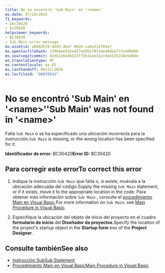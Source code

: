 ```yaml
---
title: No se encontró 'Sub Main' en '<name>'
ms.date: 07/20/2015
f1_keywords:
- vbc30420
- bc30420
helpviewer_keywords:
- BC30420
- Sub Main error message
ms.assetid: a006d57d-4dd3-46a7-9026-ca9a31470da7
ms.openlocfilehash: 17804ae5d2ed57ed2b270110e49dbaf73ce08d8b
ms.sourcegitcommit: d2db216e46323f73b32ae312c9e4135258e5d68e
ms.translationtype: MT
ms.contentlocale: es-ES
ms.lasthandoff: 09/22/2020
ms.locfileid: "90870542"
---
```

# <a name="sub-main-was-not-found-in-name"></a><span data-ttu-id="dcfb6-102">No se encontró 'Sub Main' en '\<name>'</span><span class="sxs-lookup"><span data-stu-id="dcfb6-102">'Sub Main' was not found in '\<name>'</span></span>

<span data-ttu-id="dcfb6-103">Falta `Sub Main` o se ha especificado una ubicación incorrecta para la instrucción.</span><span class="sxs-lookup"><span data-stu-id="dcfb6-103">`Sub Main` is missing, or the wrong location has been specified for it.</span></span>  
  
 <span data-ttu-id="dcfb6-104">**Identificador de error:** BC30420</span><span class="sxs-lookup"><span data-stu-id="dcfb6-104">**Error ID:** BC30420</span></span>  
  
## <a name="to-correct-this-error"></a><span data-ttu-id="dcfb6-105">Para corregir este error</span><span class="sxs-lookup"><span data-stu-id="dcfb6-105">To correct this error</span></span>  
  
1. <span data-ttu-id="dcfb6-106">Indique la instrucción `Sub Main` que falta o, si existe, muévala a la ubicación adecuada del código.</span><span class="sxs-lookup"><span data-stu-id="dcfb6-106">Supply the missing `Sub Main` statement, or if it exists, move it to the appropriate location in the code.</span></span> <span data-ttu-id="dcfb6-107">Para obtener más información sobre `Sub Main` , consulte el [procedimiento Main en Visual Basic](../../programming-guide/program-structure/main-procedure.md).</span><span class="sxs-lookup"><span data-stu-id="dcfb6-107">For more information on `Sub Main`, see [Main Procedure in Visual Basic](../../programming-guide/program-structure/main-procedure.md).</span></span>  
  
2. <span data-ttu-id="dcfb6-108">Especifique la ubicación del objeto de inicio del proyecto en el cuadro **formulario de inicio** del **Diseñador de proyectos**.</span><span class="sxs-lookup"><span data-stu-id="dcfb6-108">Specify the location of the project's startup object in the **Startup form** box of the **Project Designer**.</span></span>  
  
## <a name="see-also"></a><span data-ttu-id="dcfb6-109">Consulte también</span><span class="sxs-lookup"><span data-stu-id="dcfb6-109">See also</span></span>

- [<span data-ttu-id="dcfb6-110">Instrucción Sub</span><span class="sxs-lookup"><span data-stu-id="dcfb6-110">Sub Statement</span></span>](../statements/sub-statement.md)
- [<span data-ttu-id="dcfb6-111">Procedimiento Main en Visual Basic</span><span class="sxs-lookup"><span data-stu-id="dcfb6-111">Main Procedure in Visual Basic</span></span>](../../programming-guide/program-structure/main-procedure.md)
